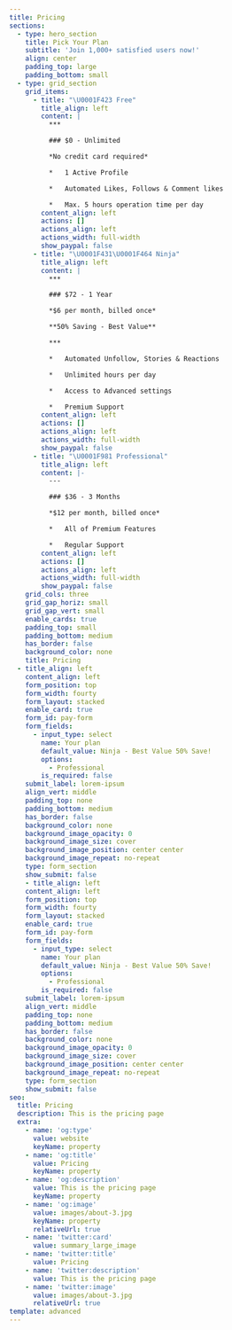 ```yaml
---
title: Pricing
sections:
  - type: hero_section
    title: Pick Your Plan
    subtitle: 'Join 1,000+ satisfied users now!'
    align: center
    padding_top: large
    padding_bottom: small
  - type: grid_section
    grid_items:
      - title: "\U0001F423 Free"
        title_align: left
        content: |
          ***

          ### $0 - Unlimited

          *No credit card required*

          *   1 Active Profile

          *   Automated Likes, Follows & Comment likes

          *   Max. 5 hours operation time per day
        content_align: left
        actions: []
        actions_align: left
        actions_width: full-width
        show_paypal: false
      - title: "\U0001F431‍\U0001F464 Ninja"
        title_align: left
        content: |
          ***

          ### $72 - 1 Year

          *$6 per month, billed once*

          **50% Saving - Best Value**

          ***

          *   Automated Unfollow, Stories & Reactions

          *   Unlimited hours per day

          *   Access to Advanced settings

          *   Premium Support
        content_align: left
        actions: []
        actions_align: left
        actions_width: full-width
        show_paypal: false
      - title: "\U0001F981 Professional"
        title_align: left
        content: |-
          ---

          ### $36 - 3 Months

          *$12 per month, billed once*

          *   All of Premium Features

          *   Regular Support
        content_align: left
        actions: []
        actions_align: left
        actions_width: full-width
        show_paypal: false
    grid_cols: three
    grid_gap_horiz: small
    grid_gap_vert: small
    enable_cards: true
    padding_top: small
    padding_bottom: medium
    has_border: false
    background_color: none
    title: Pricing
  - title_align: left
    content_align: left
    form_position: top
    form_width: fourty
    form_layout: stacked
    enable_card: true
    form_id: pay-form
    form_fields:
      - input_type: select
        name: Your plan
        default_value: Ninja - Best Value 50% Save!
        options:
          - Professional
        is_required: false
    submit_label: lorem-ipsum
    align_vert: middle
    padding_top: none
    padding_bottom: medium
    has_border: false
    background_color: none
    background_image_opacity: 0
    background_image_size: cover
    background_image_position: center center
    background_image_repeat: no-repeat
    type: form_section
    show_submit: false
    - title_align: left
    content_align: left
    form_position: top
    form_width: fourty
    form_layout: stacked
    enable_card: true
    form_id: pay-form
    form_fields:
      - input_type: select
        name: Your plan
        default_value: Ninja - Best Value 50% Save!
        options:
          - Professional
        is_required: false
    submit_label: lorem-ipsum
    align_vert: middle
    padding_top: none
    padding_bottom: medium
    has_border: false
    background_color: none
    background_image_opacity: 0
    background_image_size: cover
    background_image_position: center center
    background_image_repeat: no-repeat
    type: form_section
    show_submit: false
seo:
  title: Pricing
  description: This is the pricing page
  extra:
    - name: 'og:type'
      value: website
      keyName: property
    - name: 'og:title'
      value: Pricing
      keyName: property
    - name: 'og:description'
      value: This is the pricing page
      keyName: property
    - name: 'og:image'
      value: images/about-3.jpg
      keyName: property
      relativeUrl: true
    - name: 'twitter:card'
      value: summary_large_image
    - name: 'twitter:title'
      value: Pricing
    - name: 'twitter:description'
      value: This is the pricing page
    - name: 'twitter:image'
      value: images/about-3.jpg
      relativeUrl: true
template: advanced
---
```

